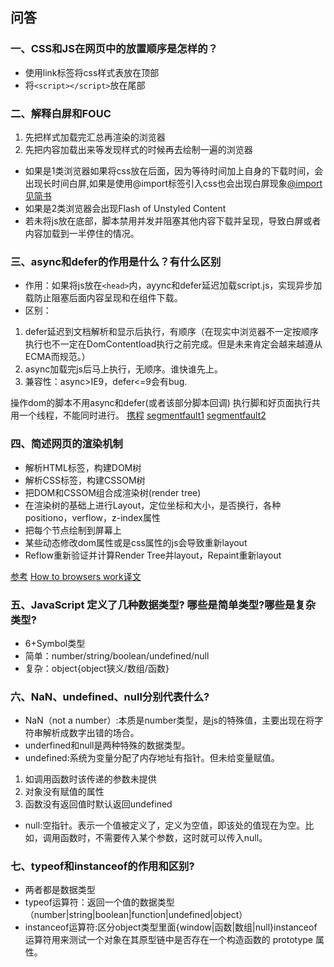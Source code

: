 ## 问答

### 一、CSS和JS在网页中的放置顺序是怎样的？
-  使用link标签将css样式表放在顶部
-  将`<script></script>`放在尾部

### 二、解释白屏和FOUC

1. 先把样式加载完汇总再渲染的浏览器
2. 先把内容加载出来等发现样式的时候再去绘制一遍的浏览器

- 如果是1类浏览器如果将css放在后面，因为等待时间加上自身的下载时间，会出现长时间白屏,如果是使用@import标签引入css也会出现白屏现象[@import见简书](http://www.jianshu.com/p/d35dca8dea3e)
- 如果是2类浏览器会出现Flash of Unstyled Content
- 若未将js放在底部，脚本禁用并发并阻塞其他内容下载并呈现，导致白屏或者内容加载到一半停住的情况。

### 三、async和defer的作用是什么？有什么区别
- 作用：如果将js放在`<head>`内，ayync和defer延迟加载script.js，实现异步加载防止阻塞后面内容呈现和在组件下载。
- 区别：

1. defer延迟到文档解析和显示后执行，有顺序（在现实中浏览器不一定按顺序执行也不一定在DomContentload执行之前完成。但是未来肯定会越来越遵从ECMA而规范。）
2. async加载完js后马上执行，无顺序。谁快谁先上。
3. 兼容性：async>IE9，defer<=9会有bug.

操作dom的脚本不用async和defer(或者该部分脚本回调)
执行脚和好页面执行共用一个线程，不能同时进行。
[携程](http://ued.ctrip.com/blog/script-defer-and-async.html#)
[segmentfault1](https://segmentfault.com/q/1010000000640869)
[segmentfault2](https://segmentfault.com/a/1190000006778717)

### 四、简述网页的渲染机制
- 解析HTML标签，构建DOM树
- 解析CSS标签，构建CSSOM树
- 把DOM和CSSOM组合成渲染树(render tree)
- 在渲染树的基础上进行Layout，定位坐标和大小，是否换行，各种positiono，verflow，z-index属性
- 把每个节点绘制到屏幕上
- 某些动态修改dom属性或是css属性的js会导致重新layout
- Reflow重新验证并计算Render Tree并layout，Repaint重新layout

[参考](http://coolshell.cn/articles/9666.html)
[How to browsers work译文](http://www.cnblogs.com/lhb25/p/how-browsers-work.html#CSS_parsing)

### 五、JavaScript 定义了几种数据类型? 哪些是简单类型?哪些是复杂类型?

- 6+Symbol类型
- 简单：number/string/boolean/undefined/null
- 复杂：object{object狭义/数组/函数}

### 六、NaN、undefined、null分别代表什么?

- NaN（not a number）:本质是number类型，是js的特殊值，主要出现在将字符串解析成数字出错的场合。
- underfined和null是两种特殊的数据类型。
- undefined:系统为变量分配了内存地址有指针。但未给变量赋值。

1. 如调用函数时该传递的参数未提供
2. 对象没有赋值的属性
3. 函数没有返回值时默认返回undefined

- null:空指针。表示一个值被定义了，定义为空值，即该处的值现在为空。比如，调用函数时，不需要传入某个参数，这时就可以传入null。

### 七、typeof和instanceof的作用和区别?

- 两者都是数据类型
- typeof运算符：返回一个值的数据类型（number|string|boolean|function|undefined|object）
- instanceof运算符:区分object类型里面{window|函数|数组|null}instanceof运算符用来测试一个对象在其原型链中是否存在一个构造函数的 prototype 属性。
